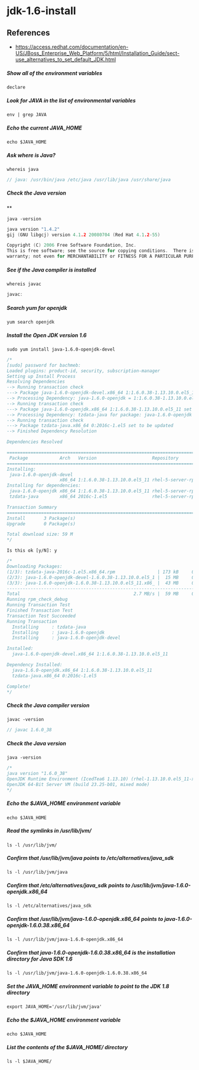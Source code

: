 # jdk-1.6-install

## References
* https://access.redhat.com/documentation/en-US/JBoss_Enterprise_Web_Platform/5/html/Installation_Guide/sect-use_alternatives_to_set_default_JDK.html

##### Show all of the environment variables
```
declare
```

##### Look for JAVA in the list of environmental variables
```
env | grep JAVA
```

##### Echo the current JAVA_HOME
```
echo $JAVA_HOME
```

##### Ask where is Java?
```
whereis java
```
```c
// java: /usr/bin/java /etc/java /usr/lib/java /usr/share/java
```
##### Check the Java version
**  
```
java -version
```
```c
java version "1.4.2"
gij (GNU libgcj) version 4.1.2 20080704 (Red Hat 4.1.2-55)

Copyright (C) 2006 Free Software Foundation, Inc.
This is free software; see the source for copying conditions.  There is NO
warranty; not even for MERCHANTABILITY or FITNESS FOR A PARTICULAR PURPOSE.
```
##### See if the Java compiler is installed
```
whereis javac
```
```c
javac:
```
##### Search yum for openjdk
```
yum search openjdk
```

##### Install the Open JDK version 1.6
```
sudo yum install java-1.6.0-openjdk-devel
```
```c
/*
[sudo] password for bachmeb:
Loaded plugins: product-id, security, subscription-manager
Setting up Install Process
Resolving Dependencies
--> Running transaction check
---> Package java-1.6.0-openjdk-devel.x86_64 1:1.6.0.38-1.13.10.0.el5_11 set to be updated
--> Processing Dependency: java-1.6.0-openjdk = 1:1.6.0.38-1.13.10.0.el5_11 for package: java-1.6.0-openjdk-devel
--> Running transaction check
---> Package java-1.6.0-openjdk.x86_64 1:1.6.0.38-1.13.10.0.el5_11 set to be updated
--> Processing Dependency: tzdata-java for package: java-1.6.0-openjdk
--> Running transaction check
---> Package tzdata-java.x86_64 0:2016c-1.el5 set to be updated
--> Finished Dependency Resolution

Dependencies Resolved

================================================================================
 Package            Arch   Version                     Repository          Size
================================================================================
Installing:
 java-1.6.0-openjdk-devel
                    x86_64 1:1.6.0.38-1.13.10.0.el5_11 rhel-5-server-rpms  15 M
Installing for dependencies:
 java-1.6.0-openjdk x86_64 1:1.6.0.38-1.13.10.0.el5_11 rhel-5-server-rpms  43 M
 tzdata-java        x86_64 2016c-1.el5                 rhel-5-server-rpms 173 k

Transaction Summary
================================================================================
Install       3 Package(s)
Upgrade       0 Package(s)

Total download size: 59 M
*/
```
```
Is this ok [y/N]: y
```
```c
/*
Downloading Packages:
(1/3): tzdata-java-2016c-1.el5.x86_64.rpm                | 173 kB     00:00
(2/3): java-1.6.0-openjdk-devel-1.6.0.38-1.13.10.0.el5_1 |  15 MB     00:05
(3/3): java-1.6.0-openjdk-1.6.0.38-1.13.10.0.el5_11.x86_ |  43 MB     00:14
--------------------------------------------------------------------------------
Total                                           2.7 MB/s |  59 MB     00:21
Running rpm_check_debug
Running Transaction Test
Finished Transaction Test
Transaction Test Succeeded
Running Transaction
  Installing     : tzdata-java                                              1/3
  Installing     : java-1.6.0-openjdk                                       2/3
  Installing     : java-1.6.0-openjdk-devel                                 3/3

Installed:
  java-1.6.0-openjdk-devel.x86_64 1:1.6.0.38-1.13.10.0.el5_11

Dependency Installed:
  java-1.6.0-openjdk.x86_64 1:1.6.0.38-1.13.10.0.el5_11
  tzdata-java.x86_64 0:2016c-1.el5

Complete!
*/
```

##### Check the Java compiler version
```
javac -version
```
```c
// javac 1.6.0_38
```

##### Check the Java version
```
java -version
```
```c
/*
java version "1.6.0_38"
OpenJDK Runtime Environment (IcedTea6 1.13.10) (rhel-1.13.10.0.el5_11-x86_64)
OpenJDK 64-Bit Server VM (build 23.25-b01, mixed mode)
*/
```

##### Echo the $JAVA_HOME environment variable
```
echo $JAVA_HOME
```

##### Read the symlinks in /usr/lib/jvm/
```
ls -l /usr/lib/jvm/
```

##### Confirm that /usr/lib/jvm/java points to /etc/alternatives/java_sdk
```
ls -l /usr/lib/jvm/java
```

##### Confirm that /etc/alternatives/java_sdk points to /usr/lib/jvm/java-1.6.0-openjdk.x86_64
```
ls -l /etc/alternatives/java_sdk
```

##### Confirm that /usr/lib/jvm/java-1.6.0-openjdk.x86_64 points to java-1.6.0-openjdk-1.6.0.38.x86_64
```
ls -l /usr/lib/jvm/java-1.6.0-openjdk.x86_64
```

##### Confirm that java-1.6.0-openjdk-1.6.0.38.x86_64 is the installation directory for Java SDK 1.6
```
ls -l /usr/lib/jvm/java-1.6.0-openjdk-1.6.0.38.x86_64
```

##### Set the JAVA_HOME environment variable to point to the JDK 1.8 directory
```
export JAVA_HOME='/usr/lib/jvm/java'
```

##### Echo the $JAVA_HOME environment variable
```
echo $JAVA_HOME
```

##### List the contents of the $JAVA_HOME/ directory
```
ls -l $JAVA_HOME/
```
